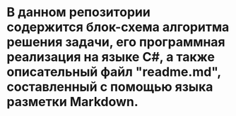 # В данном репозитории содержится блок-схема алгоритма решения задачи, его программная реализация на языке С#, а также описательный файл "readme.md", составленный с помощью языка разметки Markdown.
